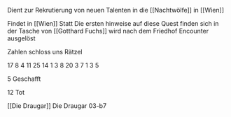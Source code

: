 
Dient zur Rekrutierung von neuen Talenten in die [[Nachtwölfe]] in [[Wien]]




Findet in [[Wien]] Statt
Die ersten hinweise auf diese Quest finden sich in der Tasche von [[Gotthard Fuchs]]
wird nach dem Friedhof Encounter ausgelöst




Zahlen schloss uns Rätzel

17 8 4 11 25
14 1 3 8 20
3  7 1 3 5


5  Geschafft

12 Tot

[[Die Draugar]]
Die Draugar 03-b7